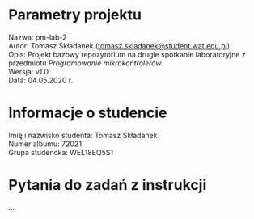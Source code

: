 # Parametry projektu

Nazwa: pm-lab-2  
Autor: Tomasz Składanek (tomasz.skladanek@student.wat.edu.pl)  
Opis: Projekt bazowy repozytorium na drugie spotkanie laboratoryjne z przedmiotu _Programowanie mikrokontrolerów_.  
Wersja: v1.0  
Data: 04.05.2020 r.

# Informacje o studencie

Imię i nazwisko studenta: Tomasz Składanek  
Numer albumu: 72021  
Grupa studencka: WEL18EQ5S1

# Pytania do zadań z instrukcji
 ...
